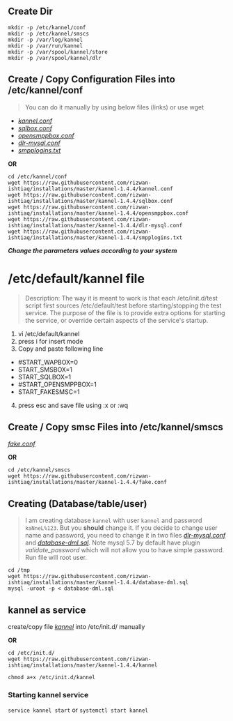 ## Create Dir
```
mkdir -p /etc/kannel/conf
mkdir -p /etc/kannel/smscs
mkdir -p /var/log/kannel
mkdir -p /var/run/kannel
mkdir -p /var/spool/kannel/store
mkdir -p /var/spool/kannel/dlr
```
## Create / Copy Configuration Files into /etc/kannel/conf
> You can do it manually by using below files (links) or use wget
* *[kannel.conf](kannel.conf)*
* *[sqlbox.conf](sqlbox.conf)*
* *[opensmppbox.conf](opensmppbox.conf)*
* *[dlr-mysql.conf](dlr-mysql.conf)*
* *[smpplogins.txt](smpplogins.txt)*

**OR**
```
cd /etc/kannel/conf
wget https://raw.githubusercontent.com/rizwan-ishtiaq/installations/master/kannel-1.4.4/kannel.conf
wget https://raw.githubusercontent.com/rizwan-ishtiaq/installations/master/kannel-1.4.4/sqlbox.conf
wget https://raw.githubusercontent.com/rizwan-ishtiaq/installations/master/kannel-1.4.4/opensmppbox.conf
wget https://raw.githubusercontent.com/rizwan-ishtiaq/installations/master/kannel-1.4.4/dlr-mysql.conf
wget https://raw.githubusercontent.com/rizwan-ishtiaq/installations/master/kannel-1.4.4/smpplogins.txt
```
***Change the parameters values according to your system***
# /etc/default/kannel file
> Description: The way it is meant to work is that each /etc/init.d/test script first sources /etc/default/test before starting/stopping the test service. The purpose of the file is to provide extra options for starting the service, or override certain aspects of the service's startup.
1. vi /etc/default/kannel
2. press i for insert mode
3. Copy and paste following line
  * #START_WAPBOX=0
  * START_SMSBOX=1
  * START_SQLBOX=1
  * #START_OPENSMPPBOX=1
  * START_FAKESMSC=1
4. press esc and save file using :x or :wq

## Create / Copy smsc Files into /etc/kannel/smscs
*[fake.conf](fake.conf)*

**OR**
```
cd /etc/kannel/smscs
wget https://raw.githubusercontent.com/rizwan-ishtiaq/installations/master/kannel-1.4.4/fake.conf
```
## Creating (Database/table/user)
> I am creating database `kannel` with user `kannel` and password `kaNneL%123`. But you **should** change it. If you decide to change user name and password, you need to change it in two files *[dlr-mysql.conf](dlr-mysql.conf)* and *[database-dml.sql](database-dml.sql)*. Note mysql 5.7 by default have plugin *validate_password* which will not allow you to have simple password. Run file will root user.
```
cd /tmp
wget https://raw.githubusercontent.com/rizwan-ishtiaq/installations/master/kannel-1.4.4/database-dml.sql
mysql -uroot -p < database-dml.sql
```
## kannel as service
create/copy file *[kannel](kannel)* into /etc/init.d/ manually

**OR**
```
cd /etc/init.d/
wget https://raw.githubusercontent.com/rizwan-ishtiaq/installations/master/kannel-1.4.4/kannel
```
`chmod a+x /etc/init.d/kannel`
### Starting kannel service
`service kannel start` or `systemctl start kannel`
